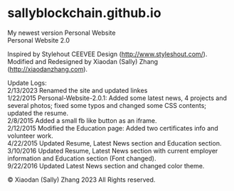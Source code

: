 sallyblockchain.github.io
====================
My newest version Personal Website  
Personal Website 2.0

Inspired by Stylehout CEEVEE Design (http://www.styleshout.com/).  
Modified and Redesigned by Xiaodan (Sally) Zhang (http://xiaodanzhang.com).  

Update Logs:  
2/13/2023 Renamed the site and updated linkes      
1/22/2015 Personal-Website-2.0.1: Added some latest news, 4 projects and several photos; fixed some typos and changed some CSS contents; updated the resume.     
2/8/2015  Added a small fb like button as an iframe.    
2/12/2015 Modified the Education page: Added two certificates info and volunteer work.  
4/22/2015 Updated Resume, Latest News section and Education section.    
3/10/2016 Updated Resume, Latest News section with current employer information and Education section (Font changed).  
9/22/2016 Updated Latest News section and changed color theme.   

© Xiaodan (Sally) Zhang 2023 All Rights reserved.  